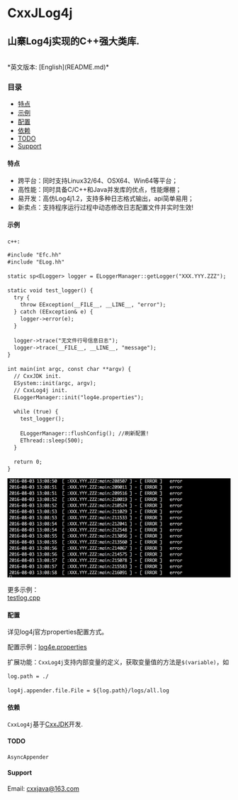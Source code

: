 # CxxJLog4j

## 山寨Log4j实现的C++强大类库.
<br/>
*英文版本: [English](README.md)*

### 目录
- [特点](#特点)
- [示例](#示例)
- [配置](#配置)
- [依赖](#依赖)
- [TODO](#todo)
- [Support](#support)

#### 特点
* 跨平台：同时支持Linux32/64、OSX64、Win64等平台；
* 高性能：同时具备C/C++和Java并发库的优点，性能爆棚；
* 易开发：高仿Log4j1.2，支持多种日志格式输出，api简单易用；
* 新卖点：支持程序运行过程中动态修改日志配置文件并实时生效!

#### 示例
  `c++:`
  
  ```
  #include "Efc.hh"
  #include "ELog.hh"
  
  static sp<ELogger> logger = ELoggerManager::getLogger("XXX.YYY.ZZZ");
  
  static void test_logger() {
    try {
      throw EException(__FILE__, __LINE__, "error");
    } catch (EException& e) {
	  logger->error(e);
	}
	
	logger->trace("无文件行号信息日志");
	logger->trace(__FILE__, __LINE__, "message");
  }
  
  int main(int argc, const char **argv) {
    // CxxJDK init.
    ESystem::init(argc, argv);
    // CxxLog4j init.
    ELoggerManager::init("log4e.properties");
    
    while (true) {
      test_logger();
      
      ELoggerManager::flushConfig(); //刷新配置!
	  EThread::sleep(500);
    }
    
    return 0;
  }
  
  ```

![testlog](img/testlog.gif)

更多示例：  
[testlog.cpp](test/testlog.cpp)  

#### 配置
详见log4j官方properties配置方式。

配置示例：[log4e.properties](test/log4e.properties)

扩展功能：`CxxLog4j`支持内部变量的定义，获取变量值的方法是`$(variable)`，如

```
log.path = ./

log4j.appender.file.File = ${log.path}/logs/all.log
```

#### 依赖
`CxxLog4j`基于[CxxJDK](https://github.com/cxxjava/cxxjdk)开发.  

#### TODO
    AsyncAppender

#### Support
Email: [cxxjava@163.com](mailto:cxxjava@163.com)